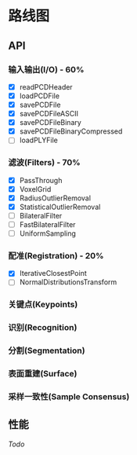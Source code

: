 # 路线图

## API

### 输入输出(I/O) - 60%

- [x] readPCDHeader
- [x] loadPCDFile
- [x] savePCDFile
- [x] savePCDFileASCII
- [x] savePCDFileBinary
- [x] savePCDFileBinaryCompressed
- [ ] loadPLYFile

### 滤波(Filters) - 70%

- [x] PassThrough
- [x] VoxelGrid
- [x] RadiusOutlierRemoval
- [x] StatisticalOutlierRemoval
- [ ] BilateralFilter
- [ ] FastBilateralFilter
- [ ] UniformSampling

### 配准(Registration) - 20%

- [x] IterativeClosestPoint
- [ ] NormalDistributionsTransform

### 关键点(Keypoints)

### 识别(Recognition)

### 分割(Segmentation)

### 表面重建(Surface)

### 采样一致性(Sample Consensus)

## 性能

*Todo*